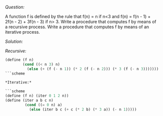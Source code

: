 *Question:*

A function f is defined by the rule that f(n) = n if n<3 and f(n) = f(n - 1) + 2f(n - 2) + 3f(n - 3) if n> 3.
Write a procedure that computes f by means of a recursive process. Write a procedure that computes f by means of an iterative process. 

*Solution:*

*Recursive:*

```scheme
(define (f n)
        (cond ((< n 3) n)
	      (else (+ (f (- n 1)) (* 2 (f (- n 2))) (* 3 (f (- n 3)))))))
```scheme
			  
*Iterative:*

```scheme
(define (f n) (iter 0 1 2 n))
(define (iter a b c n)
         (cond ((= 0 n) a)
	       (else (iter b c (+ c (* 2 b) (* 3 a)) (- n 1)))))
```
